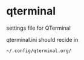 # qterminal
settings file for QTerminal

qterminal.ini should recide in
```bash
~/.config/qterminal.org/
```
